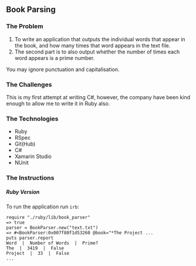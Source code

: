 Book Parsing
---
### The Problem

1. To write an application that outputs the individual
words that appear in the book, and how many times that
word appears in the text file.
2. The second part is to also output whether the number
of times each word appears is a prime number.

You may ignore punctuation and capitalisation.

### The Challenges
This is my first attempt at writing C#, however, the company
have been kind enough to allow me to write it in Ruby also.

### The Technologies
- Ruby
- RSpec
- Git(Hub)
- C#
- Xamarin Studio
- NUnit

### The Instructions
##### Ruby Version
To run the application run `irb`:

```
require "./ruby/lib/book_parser"
=> true
parser = BookParser.new("text.txt")
=> #<BookParser:0x007f80f1d53260 @book="*The Project ...
puts parser.report
Word  |  Number of Words  |  Prime?
The  |  3419  |  False
Project  |  33  |  False
...
```
